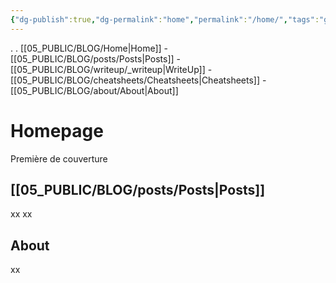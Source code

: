 ```yaml
---
{"dg-publish":true,"dg-permalink":"home","permalink":"/home/","tags":"gardenEntry"}
---
```


.
.
[[05_PUBLIC/BLOG/Home\|Home]] - [[05_PUBLIC/BLOG/posts/Posts\|Posts]] - [[05_PUBLIC/BLOG/writeup/_writeup\|WriteUp]] - [[05_PUBLIC/BLOG/cheatsheets/Cheatsheets\|Cheatsheets]] - [[05_PUBLIC/BLOG/about/About\|About]]

# Homepage
Première de couverture

## [[05_PUBLIC/BLOG/posts/Posts\|Posts]]

xx
xx

## About

xx

